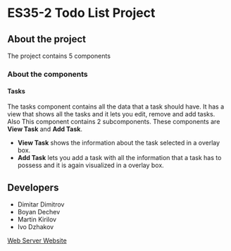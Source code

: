 # ES35-2 Todo List Project

## About the project
The project contains 5 components

### About the components
#### Tasks
The tasks component contains all the data that a task should have. It has a view that shows all the tasks and it lets you edit, remove and add tasks. Also This component contains 2 subcomponents. These components are **View Task** and **Add Task**. 
- **View Task** shows the information about the task selected in a overlay box. 
- **Add Task** lets you add a task with all the information that a task has to possess and it is again visualized in a overlay box.

## Developers
- Dimitar Dimitrov
- Boyan Dechev
- Martin Kirilov
- Ivo Dzhakov

[Web Server Website](http://i402384.hera.fhict.nl/)
